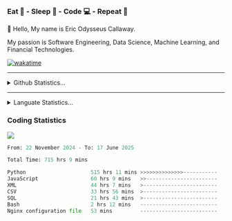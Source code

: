 <h3>Eat 🍴 - Sleep 🛌 - Code 💻 - Repeat 🔁</h3>

👋 Hello, My name is Eric Odysseus Callaway.

My passion is Software Engineering, Data Science, Machine Learning, and Financial Technologies.

[![wakatime](https://wakatime.com/badge/user/6717695f-6a13-47e3-aa16-c813e12c0985.svg)](https://wakatime.com/@6717695f-6a13-47e3-aa16-c813e12c0985)
<hr>
<details>
  <summary>
    Github Statistics...
  </summary>
    <p align="center">
      <img src="https://github-readme-stats.vercel.app/api?username=EricCallaway&show_icons=true"/>
    </p>
</details>
</hr>

<hr>
<details>
  <summary>
    Languate Statistics...
  </summary>
    <p align="center">
      <img src="https://wakatime.com/share/@Odysseus/6fc7c863-6fba-4e57-a6af-ed1f2fa8d560.svg"/>
    </p>
</details>
</hr>


<h3>Coding Statistics</h3>
<img src="https://wakatime.com/share/@Odysseus/5e02c832-9cc5-49a3-8f4c-bd2647d78fca.svg"/>
<!--START_SECTION:waka-->

```python
From: 22 November 2024 - To: 17 June 2025

Total Time: 715 hrs 9 mins

Python                     515 hrs 11 mins >>>>>>>>>>>>>>-----------   57.14 %
JavaScript                 60 hrs 9 mins   >>-----------------------   06.67 %
XML                        44 hrs 7 mins   >------------------------   04.89 %
CSV                        33 hrs 56 mins  >------------------------   03.77 %
SQL                        21 hrs 43 mins  >------------------------   02.41 %
Bash                       2 hrs 12 mins   -------------------------   00.24 %
Nginx configuration file   53 mins         -------------------------   00.10 %
```

<!--END_SECTION:waka-->
